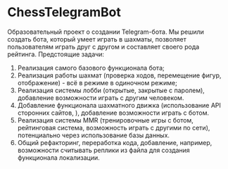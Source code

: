 # ChessTelegramBot
Образовательный проект о создании Telegram-бота. Мы решили создать бота, который умеет играть в шахматы, позволяет пользователям играть друг с другом и составляет своего рода рейтинга.
Предстоящие задачи:
1. Реализация самого  базового функционала бота;
2. Реализация работы шахмат (проверка ходов, перемещение фигур, отображение) - всё в режиме в одиночном режиме;
3. Реализация системы лобби (открытые, закрытые с паролем), добавление возможности играть с другим человеком.
4. Добавление функционала шахматного движка (использование API сторонних сайтов,  ), добавление возможности играть с ботом.
5. Реализация системы MMR (тренировочные игры с ботом, рейтинговая система, возможность играть с другими по сети), потенциально через использование базы данных.
6. Общий рефакторинг, переработка кода, добавление, например, возможности считывать реплики из файла для создания функционала локализации.
